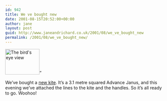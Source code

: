 ```yaml
---
id: 942
title: We ve bought new
date: 2001-08-15T20:52:00+00:00
author: jane
layout: post
guid: http://www.janeandrichard.co.uk/2001/08/we_ve_bought_new
permalink: /2001/08/we_ve_bought_new/
---
```

<img src="http://v1.janeandrichard.co.uk/photos/newjanus/img/thumbimg_0308_640.jpg" alt="The bird's eye view" height="82" width="110" border="0" />&#8221; 

We&#8217;ve bought a [new kite](http://v1.janeandrichard.co.uk/photos/newjanus/). It&#8217;s a 3.1 metre squared Advance Janus, and this evening we&#8217;ve attached the lines to the kite and the handles. So it&#8217;s all ready to go. Woohoo!